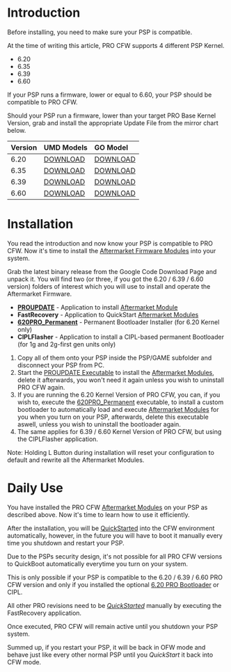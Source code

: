 # Introduction #

Before installing, you need to make sure your PSP is compatible.

At the time of writing this article, PRO CFW supports 4 different PSP Kernel.

  * 6.20
  * 6.35
  * 6.39
  * 6.60

If your PSP runs a firmware, lower or equal to 6.60, your PSP should be compatible to PRO CFW.

Should your PSP run a firmware, lower than your target PRO Base Kernel Version, grab and install the appropriate Update File from the mirror chart below.

| Version | UMD Models | GO Model |
|:--------|:-----------|:---------|
| 6.20 | [DOWNLOAD](http://e6326a84.linkbucks.com) | [DOWNLOAD](http://f6a9df67.linkbucks.com) |
| 6.35 | [DOWNLOAD](http://25e7f183.linkbucks.com) | [DOWNLOAD](http://d1dcdcb2.linkbucks.com) |
| 6.39 | [DOWNLOAD](http://ce05fbdf.linkbucks.com) | [DOWNLOAD](http://18a9b7cc.linkbucks.com) |
| 6.60 | [DOWNLOAD](http://38f9ef80.linkbucks.com) | [DOWNLOAD](http://758de455.linkbucks.com) |

# Installation #

You read the introduction and now know your PSP is compatible to PRO CFW.
Now it's time to install the [Aftermarket Firmware Modules](AftermarketModules.md) into your system.

Grab the latest binary release from the Google Code Download Page and unpack it.
You will find two (or three, if you got the 6.20 / 6.39 / 6.60 version) folders of interest which you will use to install and operate the Aftermarket Firmware.

  * **[PROUPDATE](ProUpdate.md)** - Application to install [Aftermarket Module](AftermarketModules.md)
  * **FastRecovery** - Application to QuickStart [Aftermarket Modules](AftermarketModules.md)
  * **[620PRO\_Permanent](Pro620Bootloader.md)** - Permanent Bootloader Installer (for 6.20 Kernel only)
  * **CIPLFlasher** - Application to install a CIPL-based permanent Bootloader (for 1g and 2g-first gen units only)

  1. Copy all of them onto your PSP inside the PSP/GAME subfolder and disconnect your PSP from PC.
  1. Start the [PROUPDATE Executable](ProUpdate.md) to install the [Aftermarket Modules](AftermarketModules.md), delete it afterwards, you won't need it again unless you wish to uninstall PRO CFW again.
  1. If you are running the 6.20 Kernel Version of PRO CFW, you can, if you wish to, execute the [620PRO\_Permanent](Pro620Bootloader.md) executable, to install a custom bootloader to automatically load and execute [Aftermarket Modules](AftermarketModules.md) for you when you turn on your PSP, afterwards, delete this executable aswell, unless you wish to uninstall the bootloader again.
  1. The same applies for 6.39 / 6.60 Kernel Version of PRO CFW, but using the CIPLFlasher application.

Note: Holding L Button during installation will reset your configuration to default and rewrite all the Aftermarket Modules.

# Daily Use #

You have installed the PRO CFW [Aftermarket Modules](AftermarketModules.md) on your PSP as described above.
Now it's time to learn how to use it efficiently.

After the installation, you will be [QuickStarted](QuickStart.md) into the CFW environment automatically, however, in the future you will have to boot it manually every time you shutdown and restart your PSP.

Due to the PSPs security design, it's not possible for all PRO CFW versions to QuickBoot automatically everytime you turn on your system.

This is only possible if your PSP is compatible to the 6.20 / 6.39 / 6.60 PRO CFW version and only if you installed the optional [6.20 PRO Bootloader](Pro620Bootloader.md) or CIPL.

All other PRO revisions need to be _[QuickStarted](QuickStart.md)_ manually by executing the FastRecovery application.

Once executed, PRO CFW will remain active until you shutdown your PSP system.

Summed up, if you restart your PSP, it will be back in OFW mode and behave just like every other normal PSP until you _QuickStart_ it back into CFW mode.